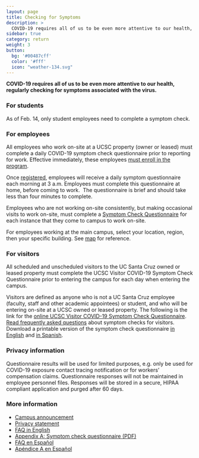 ```yaml
---
layout: page
title: Checking for Symptoms
description: >
  COVID-19 requires all of us to be even more attentive to our health, regularly checking for symptoms associated with the virus.
sidebar: true
category: return
weight: 3
button:
  bg: '#00487cff'
  color: '#fff'
  icon: "weather-134.svg"
---
```



**COVID-19 requires all of us to be even more attentive to our health, regularly checking for symptoms associated with the virus.**

### For students
As of Feb. 14, only student employees need to complete a symptom check. 

### For employees
All employees who work on-site at a UCSC property (owner or leased) must complete a daily COVID-19 symptom check questionnaire prior to reporting for work. Effective immediately, these employees [must enroll in the program](https://ucsantacruz.co1.qualtrics.com/jfe/form/SV_007UYZZnkIAUmkR).

Once [registered](https://ucsantacruz.co1.qualtrics.com/jfe/form/SV_007UYZZnkIAUmkR), employees will receive a daily symptom questionnaire each morning at 3 a.m. Employees must complete this questionnaire at home, before coming to work.  The questionnaire is brief and should take less than four minutes to complete.

Employees who are not working on-site consistently, but making occasional visits to work on-site, must complete a [Symptom Check Questionnaire](https://ucsantacruz.co1.qualtrics.com/jfe/form/SV_7WXdjRMMuOrb0yh) for each instance that they come to campus to work on-site.

For employees working at the main campus, select your location, region, then your specific building. See [map](https://ucsc.maps.arcgis.com/apps/View/index.html?appid=519c606a04f04957be9d8f14af8a735e) for reference.

### For visitors
All scheduled and unscheduled visitors to the UC Santa Cruz owned or leased property must complete the UCSC Visitor COVID-19 Symptom Check Questionnaire prior to entering the campus for each day when entering the campus. 

Visitors are defined as anyone who is not a UC Santa Cruz employee (faculty, staff and other academic appointees) or student, and who will be entering on-site at a UCSC owned or leased property.  The following is the link for the [online UCSC Visitor COVID-19 Symptom Check Questionnaire](https://ucsantacruz.co1.qualtrics.com/jfe/form/SV_82077YpQKnCluT4). [Read frequently asked questions](https://recovery.ucsc.edu/assets/images/UCSC-Visitor-COVID-Symptom-Check-FAQ.pdf) about symptom checks for visitors. Download a printable version of the symptom check questionnaire [in English](https://recovery.ucsc.edu/assets/images/visitor-symptom-check.pdf) and [in Spanish](https://recovery.ucsc.edu/assets/images/visitor-symptom-check-spanish.pdf).

### Privacy information
Questionnaire results will be used for limited purposes, e.g. only be used for COVID-19 exposure contact tracing notification or for workers’ compensation claims. Questionnaire responses will not be maintained in employee personnel files. Responses will be stored in a secure, HIPAA compliant application and purged after 60 days.

### More information
* [Campus announcement](https://news.ucsc.edu/2020/06/on-site-employees-required-to-participate-in-covid-19-daily-symptom-check.html)
* [Privacy statement](https://www.ucsc.edu/coronavirus/symptom-check-privacy-policy.html)
* [FAQ in English](https://www.ucsc.edu/coronavirus/symptom-check-faq.html)
* [Appendix A: Symptom check questionnaire (PDF)](https://www.ucsc.edu/coronavirus/assets/symptom-check.pdf)
* [FAQ en Español](https://www.ucsc.edu/coronavirus/symptom-check-faq-esp.html)
* [Apéndice A en Español](https://www.ucsc.edu/coronavirus/assets/symptom-check-esp.pdf)
